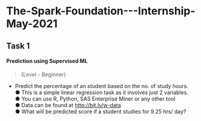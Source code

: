# The-Spark-Foundation---Internship-May-2021

## Task 1
#### Prediction using Supervised ML <br>
> (Level - Beginner) <br>
* Predict the percentage of an student based on the no. of study hours.  <br>
● This is a simple linear regression task as it involves just 2 variables. <br>
● You can use R, Python, SAS Enterprise Miner or any other tool <br>
● Data can be found at http://bit.ly/w-data <br>
● What will be predicted score if a student studies for 9.25 hrs/ day?<br>
